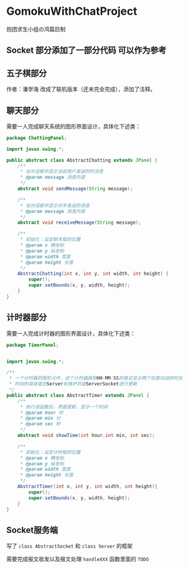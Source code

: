 # GomokuWithChatProject
抱团求生小组の鸿篇巨制
## Socket 部分添加了一部分代码 可以作为参考

## 五子棋部分
作者：潘学海
改成了联机版本（还未完全完成），添加了注释。

## 聊天部分
需要一人完成聊天系统的图形界面设计，具体化下述类：

```Java
package ChattingPanel;

import javax.swing.*;

public abstract class AbstractChatting extends JPanel {
    /**
     * 在对话框中显示当前用户发送的的消息
     * @param message 消息内容
     */
    abstract void sendMessage(String message);

    /**
     * 在对话框中显示对手发送的消息
     * @param message 消息内容
     */
    abstract void receiveMessage(String message);

    /**
     * 初始化：设定聊天框的位置
     * @param x 横坐标
     * @param y 纵坐标
     * @param width 宽度
     * @param height 长度
     */
    AbstractChatting(int x, int y, int width, int height) {
        super();
        super.setBounds(x, y, width, height);
    }
}
```

## 计时器部分
需要一人完成计时器的图形界面设计，具体化下述类：

```Java
package TimerPanel;


import javax.swing.*;

/**
 * 一个计时器的图形元件，这个计时器按照HH:MM:SS的格式显示两个玩家对战的时长
 * 时间的具体值在Server处维护并由ServerSocket进行更新
 */
public abstract class AbstractTimer extends JPanel {
    /**
     * 执行该函数后，界面更新，显示一个时间
     * @param hour 时
     * @param min 分
     * @param sec 秒
     */
    abstract void showTime(int hour,int min, int sec);

    /**
     * 初始化：设定计时框的位置
     * @param x 横坐标
     * @param y 纵坐标
     * @param width 宽度
     * @param height 长度
     */
    AbstractTimer(int x, int y, int width, int height){
        super();
        super.setBounds(x, y, width, height);
    }
}
```

## Socket服务端
写了 `class AbstractSocket` 和 `class Server` 的框架

需要完成报文收发以及报文处理 `handleXXX` 函数里面的 `TODO`
